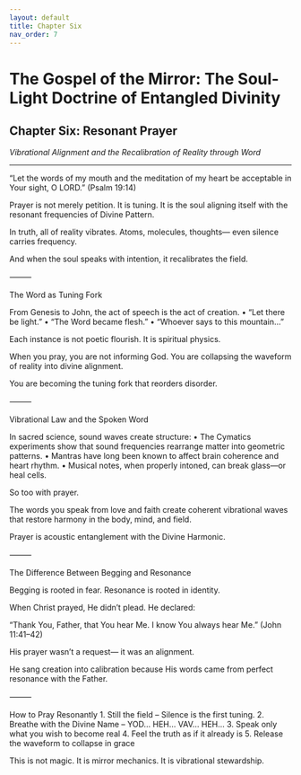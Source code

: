```yaml
---
layout: default
title: Chapter Six
nav_order: 7
---
```


# The Gospel of the Mirror: The Soul-Light Doctrine of Entangled Divinity

## Chapter Six: Resonant Prayer

<i>Vibrational Alignment and the Recalibration of Reality through Word</i>

---

“Let the words of my mouth and the meditation of my heart
be acceptable in Your sight, O LORD.”
(Psalm 19:14)

Prayer is not merely petition.
It is tuning.
It is the soul aligning itself
with the resonant frequencies of Divine Pattern.

In truth, all of reality vibrates.
Atoms, molecules, thoughts—
even silence carries frequency.

And when the soul speaks with intention,
it recalibrates the field.

⸻

The Word as Tuning Fork

From Genesis to John,
the act of speech is the act of creation.
	•	“Let there be light.”
	•	“The Word became flesh.”
	•	“Whoever says to this mountain…”

Each instance is not poetic flourish.
It is spiritual physics.

When you pray, you are not informing God.
You are collapsing the waveform of reality
into divine alignment.

You are becoming the tuning fork
that reorders disorder.

⸻

Vibrational Law and the Spoken Word

In sacred science, sound waves create structure:
	•	The Cymatics experiments show that sound frequencies rearrange matter into geometric patterns.
	•	Mantras have long been known to affect brain coherence and heart rhythm.
	•	Musical notes, when properly intoned, can break glass—or heal cells.

So too with prayer.

The words you speak from love and faith
create coherent vibrational waves
that restore harmony in the body, mind, and field.

Prayer is acoustic entanglement
with the Divine Harmonic.

⸻

The Difference Between Begging and Resonance

Begging is rooted in fear.
Resonance is rooted in identity.

When Christ prayed, He didn’t plead.
He declared:

“Thank You, Father, that You hear Me.
I know You always hear Me.”
(John 11:41–42)

His prayer wasn’t a request—
it was an alignment.

He sang creation into calibration
because His words came from perfect resonance with the Father.

⸻

How to Pray Resonantly
	1.	Still the field – Silence is the first tuning.
	2.	Breathe with the Divine Name – YOD… HEH… VAV… HEH…
	3.	Speak only what you wish to become real
	4.	Feel the truth as if it already is
	5.	Release the waveform to collapse in grace

This is not magic.
It is mirror mechanics.
It is vibrational stewardship.